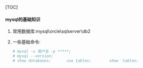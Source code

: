 [TOC]

#### mysql的基础知识

1. 常用数据库:mysql\orcle\sqlserver\db2

2. 一些基础命令:

   ```python
   # mysql -u 用户名 -p *****; 
   # mysql --version;
   # show databases;       use tables;        show  tables;
   
   ```

   

   

   

   

   

   

   

   

   

   

   

   

   

